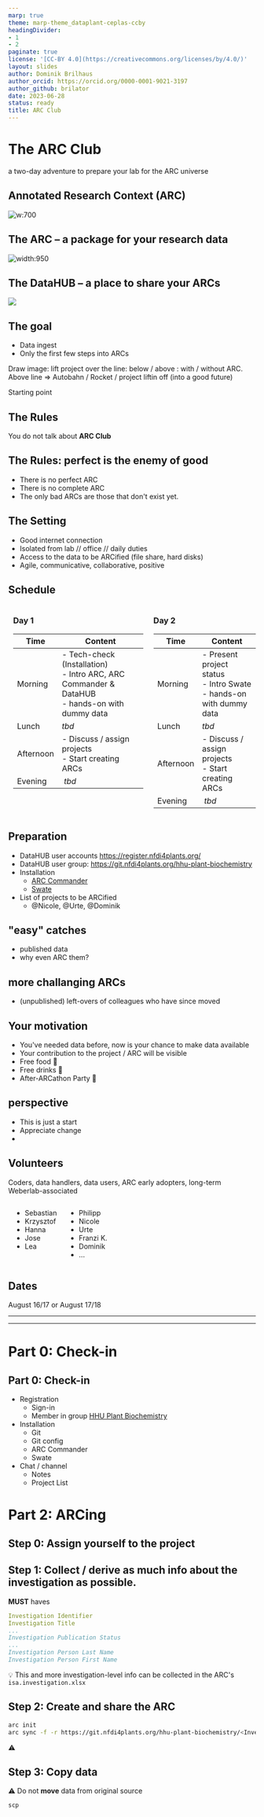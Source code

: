 ```yaml
---
marp: true
theme: marp-theme_dataplant-ceplas-ccby
headingDivider:
- 1
- 2
paginate: true
license: '[CC-BY 4.0](https://creativecommons.org/licenses/by/4.0/)'
layout: slides
author: Dominik Brilhaus
author_orcid: https://orcid.org/0000-0001-9021-3197
author_github: brilator
date: 2023-06-28
status: ready
title: ARC Club
---
```


# The ARC Club

a two-day adventure to prepare your lab for the ARC universe

## Annotated Research Context (ARC)

<!-- ![width:950](./../../../img/ARC_fillWithData_seq1.png) -->

![w:700](./../../../img/ARC.jpg)
<!-- ![w:600](./../../../img/ARC_IllustratedFolderStructure.jpg) -->


## The ARC &ndash; a package for your research data

![width:950](./../../../img/ARC_fillWithData_seq8.png)


## The DataHUB &ndash; a place to share your ARCs

![](./../../../img/DataHUB_LandingPage.png)

 <!-- <iframe src="https://git.nfdi4plants.org/explore" width="1100" height="400"></iframe> -->

## The goal

- Data ingest
- Only the first few steps into ARCs


<!--  TODO -->

Draw image: lift project over the line: below / above : with / without ARC.
Above line => Autobahn / Rocket / project liftin off (into a good future)

Starting point


## The Rules

You do not talk about **ARC Club**

## The Rules: perfect is the enemy of good

- There is no perfect ARC
- There is no complete ARC
- The only bad ARCs are those that don't exist yet.

## The Setting

- Good internet connection
- Isolated from lab // office // daily duties
- Access to the data to be ARCified (file share, hard disks)
- Agile, communicative, collaborative, positive


## Schedule

<style scoped>
.columns {
    display: grid;
    grid-template-columns: repeat(2, minmax(0, 1fr));
    gap: 50px;
    margin-left: 10px;
}
</style>

<div class="columns">
<div class="columns-left">

### Day 1

Time | Content
--- | ---
Morning | - Tech-check (Installation) <br> - Intro ARC, ARC Commander & DataHUB <br> - hands-on with dummy data
Lunch | *tbd*
Afternoon | - Discuss / assign projects <br> - Start creating ARCs
Evening | *tbd*

</div>
<div class="columns-right">

### Day 2

Time | Content
--- | ---
Morning | - Present project status <br> - Intro Swate <br> - hands-on with dummy data
Lunch | *tbd*
Afternoon | - Discuss / assign projects <br> - Start creating ARCs
Evening | *tbd*

</div>
</div>


## Preparation

- DataHUB user accounts https://register.nfdi4plants.org/
- DataHUB user group: https://git.nfdi4plants.org/hhu-plant-biochemistry
- Installation
  - [ARC Commander](https://nfdi4plants.org/nfdi4plants.knowledgebase/docs/ArcCommanderManual/index-setup.html)
  - [Swate](https://nfdi4plants.org/nfdi4plants.knowledgebase/docs/SwateManual/Docs01-Installing-Swate.html)
- List of projects to be ARCified
  - @Nicole, @Urte, @Dominik


## "easy" catches

- published data
- why even ARC them?


## more challanging ARCs

- (unpublished) left-overs of colleagues who have since moved


## Your motivation

- You've needed data before, now is your chance to make data available
- Your contribution to the project / ARC will be visible
- Free food :pizza:
- Free drinks :beers:
- After-ARCathon Party 🥳 

## perspective

- This is just a start
- Appreciate change
- 

## Volunteers

Coders, data handlers, data users, ARC early adopters, long-term Weberlab-associated

<style scoped>
.columns {
    display: grid;
    grid-template-columns: repeat(2, minmax(0, 1fr));
}
</style>

<div class="columns">
<div class="columns-left">

- Sebastian
- Krzysztof
- Hanna
- Jose
- Lea
</div>
<div class="columns-right">

- Philipp
- Nicole
- Urte
- Franzi K.
- Dominik
- ...
</div>
</div>

## Dates

August 16/17 or August 17/18




---
---

# Part 0: Check-in

## Part 0: Check-in

- Registration
  - Sign-in
  - Member in group [HHU Plant Biochemistry](https://git.nfdi4plants.org/hhu-plant-biochemistry)
- Installation
  - Git
  - Git config
  - ARC Commander
  - Swate
- Chat / channel
  - Notes
  - Project List


# Part 2: ARCing


## Step 0: Assign yourself to the project

## Step 1: Collect / derive as much info about the investigation as possible. <!-- fit -->


**MUST** haves

```yaml
Investigation Identifier
Investigation Title
...
Investigation Publication Status
...
Investigation Person Last Name
Investigation Person First Name


```

:bulb: This and more investigation-level info can be collected in the ARC's `isa.investigation.xlsx`


## Step 2: Create and share the ARC

```bash
arc init
arc sync -f -r https://git.nfdi4plants.org/hhu-plant-biochemistry/<InvestigationID>
```

:warning: 


## Step 3: Copy data

:warning: Do not **move** data from original source

```
scp 
```

